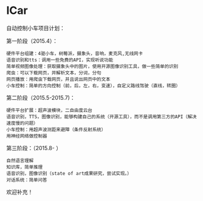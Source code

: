 # ICar

自动控制小车项目计划：

第一阶段（2015.4）：

	硬件平台组建：4驱小车，树莓派，摄象头，音响，麦克风,无线网卡	
	语音识别和tts：调用一些免费的API，实现听说功能
	简单视频图像处理：获取摄象头中的图片，使用开源图像识别工具，做一些简单的识别
	爬虫：可以下载网页，并解析文本，分词，分句
	网页播放：用爬虫下载网页，并且说出网页中的文本
	小车控制：简单的方向控制（前，后，左，右，变速），自定义路线驾驶（直线，转圈）
	

第二阶段（2015.5-2015.7)：

	硬件平台扩展：超声波模块，二自由度云台
	语音识别，TTS，图像识别，能够构建自己的系统（开源工具），而不是调用第三方的API（解决速度慢的问题）
	小车控制：用超声波测距来避障（条件反射系统）
	用神经网络做控制器
	

第三阶段：（2015.8- ）

	自然语言理解
	知识库，简单推理
	语音识别，图像识别（state of art成果研究，尝试实现。）
	对话系统：简单问答
	

欢迎补充！
